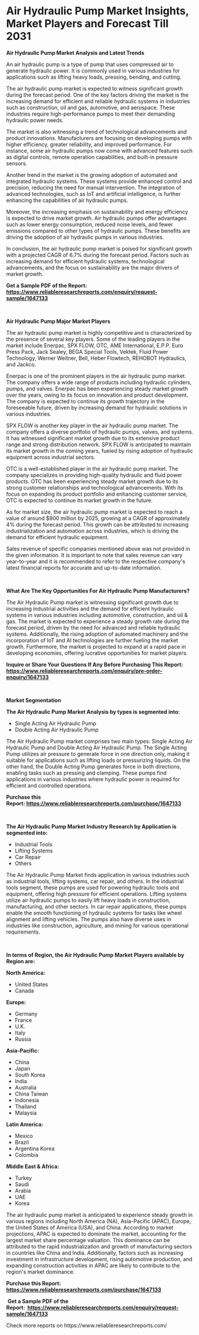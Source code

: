 <p><h1>Air Hydraulic Pump Market Insights, Market Players and Forecast Till 2031</h1></p><p><strong>Air Hydraulic Pump Market Analysis and Latest Trends</strong></p>
<p><p>An air hydraulic pump is a type of pump that uses compressed air to generate hydraulic power. It is commonly used in various industries for applications such as lifting heavy loads, pressing, bending, and cutting.</p><p>The air hydraulic pump market is expected to witness significant growth during the forecast period. One of the key factors driving the market is the increasing demand for efficient and reliable hydraulic systems in industries such as construction, oil and gas, automotive, and aerospace. These industries require high-performance pumps to meet their demanding hydraulic power needs.</p><p>The market is also witnessing a trend of technological advancements and product innovations. Manufacturers are focusing on developing pumps with higher efficiency, greater reliability, and improved performance. For instance, some air hydraulic pumps now come with advanced features such as digital controls, remote operation capabilities, and built-in pressure sensors.</p><p>Another trend in the market is the growing adoption of automated and integrated hydraulic systems. These systems provide enhanced control and precision, reducing the need for manual intervention. The integration of advanced technologies, such as IoT and artificial intelligence, is further enhancing the capabilities of air hydraulic pumps.</p><p>Moreover, the increasing emphasis on sustainability and energy efficiency is expected to drive market growth. Air hydraulic pumps offer advantages such as lower energy consumption, reduced noise levels, and fewer emissions compared to other types of hydraulic pumps. These benefits are driving the adoption of air hydraulic pumps in various industries.</p><p>In conclusion, the air hydraulic pump market is poised for significant growth with a projected CAGR of 6.7% during the forecast period. Factors such as increasing demand for efficient hydraulic systems, technological advancements, and the focus on sustainability are the major drivers of market growth.</p></p>
<p><strong>Get a Sample PDF of the Report:&nbsp; <a href="https://www.reliableresearchreports.com/enquiry/request-sample/1647133">https://www.reliableresearchreports.com/enquiry/request-sample/1647133</a></strong></p>
<p>&nbsp;</p>
<p><strong>Air Hydraulic Pump Major Market Players</strong></p>
<p><p>The air hydraulic pump market is highly competitive and is characterized by the presence of several key players. Some of the leading players in the market include Enerpac, SPX FLOW, OTC, AME International, E.P.P. Euro Press Pack, Jack Sealey, BEGA Special Tools, Vektek, Fluid Power Technology, Werner Weitner, Bell, Heber Flowtech, REHOBOT Hydraulics, and Jackco.</p><p>Enerpac is one of the prominent players in the air hydraulic pump market. The company offers a wide range of products including hydraulic cylinders, pumps, and valves. Enerpac has been experiencing steady market growth over the years, owing to its focus on innovation and product development. The company is expected to continue its growth trajectory in the foreseeable future, driven by increasing demand for hydraulic solutions in various industries.</p><p>SPX FLOW is another key player in the air hydraulic pump market. The company offers a diverse portfolio of hydraulic pumps, valves, and systems. It has witnessed significant market growth due to its extensive product range and strong distribution network. SPX FLOW is anticipated to maintain its market growth in the coming years, fueled by rising adoption of hydraulic equipment across industrial sectors.</p><p>OTC is a well-established player in the air hydraulic pump market. The company specializes in providing high-quality hydraulic and fluid power products. OTC has been experiencing steady market growth due to its strong customer relationships and technological advancements. With its focus on expanding its product portfolio and enhancing customer service, OTC is expected to continue its market growth in the future.</p><p>As for market size, the air hydraulic pump market is expected to reach a value of around $900 million by 2025, growing at a CAGR of approximately 4% during the forecast period. This growth can be attributed to increasing industrialization and automation across industries, which is driving the demand for efficient hydraulic equipment.</p><p>Sales revenue of specific companies mentioned above was not provided in the given information. It is important to note that sales revenue can vary year-to-year and it is recommended to refer to the respective company's latest financial reports for accurate and up-to-date information.</p></p>
<p>&nbsp;</p>
<p><strong>What Are The Key Opportunities For Air Hydraulic Pump Manufacturers?</strong></p>
<p><p>The Air Hydraulic Pump market is witnessing significant growth due to increasing industrial activities and the demand for efficient hydraulic systems in various industries including automotive, construction, and oil & gas. The market is expected to experience a steady growth rate during the forecast period, driven by the need for advanced and reliable hydraulic systems. Additionally, the rising adoption of automated machinery and the incorporation of IoT and AI technologies are further fueling the market growth. Furthermore, the market is projected to expand at a rapid pace in developing economies, offering lucrative opportunities for market players.</p></p>
<p><strong>Inquire or Share Your Questions If Any Before Purchasing This Report: <a href="https://www.reliableresearchreports.com/enquiry/pre-order-enquiry/1647133">https://www.reliableresearchreports.com/enquiry/pre-order-enquiry/1647133</a></strong></p>
<p>&nbsp;</p>
<p><strong>Market Segmentation</strong></p>
<p><strong>The Air Hydraulic Pump Market Analysis by types is segmented into:</strong></p>
<p><ul><li>Single Acting Air Hydraulic Pump</li><li>Double Acting Air Hydraulic Pump</li></ul></p>
<p><p>The Air Hydraulic Pump market comprises two main types: Single Acting Air Hydraulic Pump and Double Acting Air Hydraulic Pump. The Single Acting Pump utilizes air pressure to generate force in one direction only, making it suitable for applications such as lifting loads or pressurizing liquids. On the other hand, the Double Acting Pump generates force in both directions, enabling tasks such as pressing and clamping. These pumps find applications in various industries where hydraulic power is required for efficient and controlled operations.</p></p>
<p><strong>Purchase this Report:&nbsp;<a href="https://www.reliableresearchreports.com/purchase/1647133">https://www.reliableresearchreports.com/purchase/1647133</a></strong></p>
<p>&nbsp;</p>
<p><strong>The Air Hydraulic Pump Market Industry Research by Application is segmented into:</strong></p>
<p><ul><li>Industrial Tools</li><li>Lifting Systems</li><li>Car Repair</li><li>Others</li></ul></p>
<p><p>The Air Hydraulic Pump Market finds application in various industries such as industrial tools, lifting systems, car repair, and others. In the industrial tools segment, these pumps are used for powering hydraulic tools and equipment, offering high pressure for efficient operations. Lifting systems utilize air hydraulic pumps to easily lift heavy loads in construction, manufacturing, and other sectors. In car repair applications, these pumps enable the smooth functioning of hydraulic systems for tasks like wheel alignment and lifting vehicles. The pumps also have diverse uses in industries like construction, agriculture, and mining for various operational requirements.</p></p>
<p>&nbsp;</p>
<p><strong>In terms of Region, the Air Hydraulic Pump Market Players available by Region are:</strong></p>
<p>
    <p> <strong> North America: </strong>
        <ul>
            <li>United States</li>
            <li>Canada</li>
        </ul>
        </p> 
    <p> <strong> Europe: </strong>
        <ul>
            <li>Germany</li>
            <li>France</li>
            <li>U.K.</li>
            <li>Italy</li>
            <li>Russia</li>
        </ul>
        </p> 
    <p> <strong> Asia-Pacific: </strong>
        <ul>
            <li>China</li>
            <li>Japan</li>
            <li>South Korea</li>
            <li>India</li>
            <li>Australia</li>
            <li>China Taiwan</li>
            <li>Indonesia</li>
            <li>Thailand</li>
            <li>Malaysia</li>
        </ul>
        </p> 
    <p> <strong> Latin America: </strong>
        <ul>
            <li>Mexico</li>
            <li>Brazil</li>
            <li>Argentina Korea</li>
            <li>Colombia</li>
        </ul>
        </p> 
    <p> <strong> Middle East & Africa: </strong>
        <ul>
            <li>Turkey</li>
            <li>Saudi</li>
            <li>Arabia</li>
            <li>UAE</li>
            <li>Korea</li>
        </ul>
    </p>
    </p>
<p><p>The air hydraulic pump market is anticipated to experience steady growth in various regions including North America (NA), Asia-Pacific (APAC), Europe, the United States of America (USA), and China. According to market projections, APAC is expected to dominate the market, accounting for the largest market share percentage valuation. This dominance can be attributed to the rapid industrialization and growth of manufacturing sectors in countries like China and India. Additionally, factors such as increasing investment in infrastructure development, rising automotive production, and expanding construction activities in APAC are likely to contribute to the region's market dominance.</p></p>
<p><strong>Purchase this Report: <a href="https://www.reliableresearchreports.com/purchase/1647133">https://www.reliableresearchreports.com/purchase/1647133</a></strong></p>
<p>&nbsp;<strong>Get a Sample PDF of the Report:&nbsp;&nbsp;<a href="https://www.reliableresearchreports.com/enquiry/request-sample/1647133">https://www.reliableresearchreports.com/enquiry/request-sample/1647133</a></strong></p>
<p><strong></strong></p>
<p>Check more reports on https://www.reliableresearchreports.com/</p>